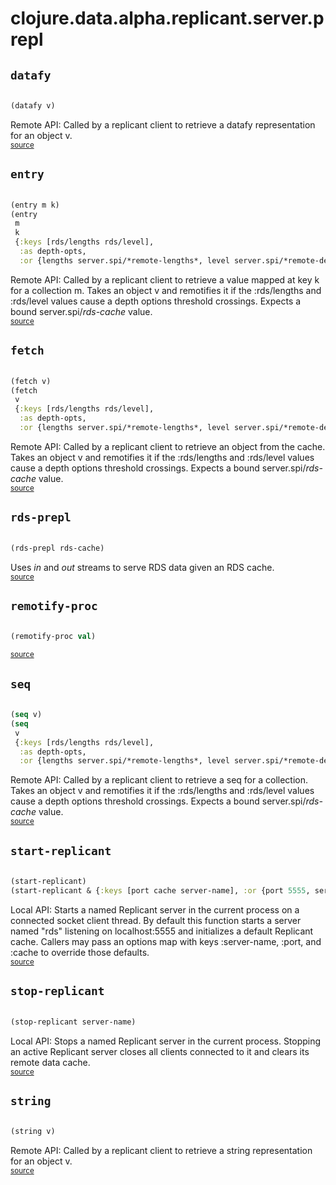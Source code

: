 # clojure.data.alpha.replicant.server.prepl 





## `datafy`
``` clojure

(datafy v)
```


Remote API: Called by a replicant client to retrieve a datafy representation for an object v.
<br><sub>[source](src/clojure/data/alpha/replicant/server/prepl.clj#L147-L150)</sub>
## `entry`
``` clojure

(entry m k)
(entry
 m
 k
 {:keys [rds/lengths rds/level],
  :as depth-opts,
  :or {lengths server.spi/*remote-lengths*, level server.spi/*remote-depth*}})
```


Remote API: Called by a replicant client to retrieve a value mapped at key k for a collection m. Takes an
  object v and remotifies it if the :rds/lengths and :rds/level values cause a
  depth options threshold crossings. Expects a bound server.spi/*rds-cache* value.
<br><sub>[source](src/clojure/data/alpha/replicant/server/prepl.clj#L119-L138)</sub>
## `fetch`
``` clojure

(fetch v)
(fetch
 v
 {:keys [rds/lengths rds/level],
  :as depth-opts,
  :or {lengths server.spi/*remote-lengths*, level server.spi/*remote-depth*}})
```


Remote API: Called by a replicant client to retrieve an object from the cache. Takes an
  object v and remotifies it if the :rds/lengths and :rds/level values cause a
  depth options threshold crossings. Expects a bound server.spi/*rds-cache* value.
<br><sub>[source](src/clojure/data/alpha/replicant/server/prepl.clj#L88-L103)</sub>
## `rds-prepl`
``` clojure

(rds-prepl rds-cache)
```


Uses *in* and *out* streams to serve RDS data given an RDS cache.
<br><sub>[source](src/clojure/data/alpha/replicant/server/prepl.clj#L53-L58)</sub>
## `remotify-proc`
``` clojure

(remotify-proc val)
```

<sub>[source](src/clojure/data/alpha/replicant/server/prepl.clj#L31-L34)</sub>
## `seq`
``` clojure

(seq v)
(seq
 v
 {:keys [rds/lengths rds/level],
  :as depth-opts,
  :or {lengths server.spi/*remote-lengths*, level server.spi/*remote-depth*}})
```


Remote API: Called by a replicant client to retrieve a seq for a collection. Takes an
  object v and remotifies it if the :rds/lengths and :rds/level values cause a
  depth options threshold crossings. Expects a bound server.spi/*rds-cache* value.
<br><sub>[source](src/clojure/data/alpha/replicant/server/prepl.clj#L105-L117)</sub>
## `start-replicant`
``` clojure

(start-replicant)
(start-replicant & {:keys [port cache server-name], :or {port 5555, server-name "rds"}})
```


Local API: Starts a named Replicant server in the current process on a connected socket client thread.
  By default this function starts a server named "rds" listening on localhost:5555 and initializes a
  default Replicant cache. Callers may pass an options map with keys :server-name, :port, and :cache to
  override those defaults.
<br><sub>[source](src/clojure/data/alpha/replicant/server/prepl.clj#L60-L75)</sub>
## `stop-replicant`
``` clojure

(stop-replicant server-name)
```


Local API: Stops a named Replicant server in the current process. Stopping an active Replicant server
  closes all clients connected to it and clears its remote data cache.
<br><sub>[source](src/clojure/data/alpha/replicant/server/prepl.clj#L77-L81)</sub>
## `string`
``` clojure

(string v)
```


Remote API: Called by a replicant client to retrieve a string representation for an object v.
<br><sub>[source](src/clojure/data/alpha/replicant/server/prepl.clj#L142-L145)</sub>

